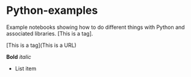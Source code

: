# Python-examples

Example notebooks showing how to do different things with Python and associated libraries. [This is a tag].

[This is a tag](This is a URL) 

**Bold** *italic*

* List item
